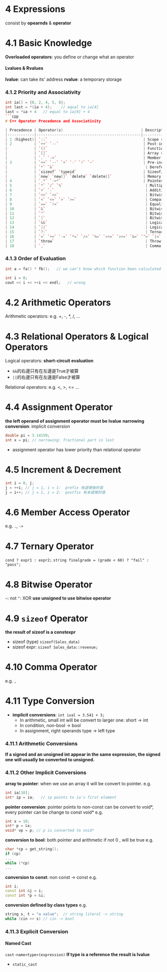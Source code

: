 # 4 Expressions
consist by **opearnds** & **operator**
# 4.1 Basic Knowledge
**Overloaded operators**: you define or change what an operator
#### Lvalues & Rvalues
**lvalue**: can take its' address
**rvalue**: a temporary storage

### 4.1.2 Priority and Associativity
```cpp 
int ia[] = {0, 2, 4, 5, 8};
int last = *(ia + 4);    // equal to ia[4]
last = *ia + 4   // equal to ia[0] + 4
```cpp
# C++ Operator Precedence and Associativity

| Precedence | Operator(s)                                   | Description                                 | Associativity         |
|------------|-----------------------------------------------|---------------------------------------------|------------------------|
| 1 (highest)| `::`                                           | Scope resolution                            | Left-to-right          |
| 2          | `++` `--`                                      | Post-increment, post-decrement              | Left-to-right          |
|            | `()`                                           | Function call                               |                        |
|            | `[]`                                           | Array subscript                             |                        |
|            | `.` `->`                                       | Member access                               |                        |
| 3          | `++` `--` `+` `-` `!` `~`                      | Pre-increment, pre-decrement, unary plus/minus, logical NOT, bitwise NOT | Right-to-left  |
|            | `*` `&`                                         | Dereference, address-of                     |                        |
|            | `sizeof` `typeid`                              | Sizeof/type info                            |                        |
|            | `new` `new[]` `delete` `delete[]`              | Memory allocation/deallocation              |                        |
| 4          | `.*` `->*`                                     | Pointer to member                           | Left-to-right          |
| 5          | `*` `/` `%`                                     | Multiplication, division, modulo            | Left-to-right          |
| 6          | `+` `-`                                         | Addition, subtraction                       | Left-to-right          |
| 7          | `<<` `>>`                                       | Bitwise shift left/right                    | Left-to-right          |
| 8          | `<` `<=` `>` `>=`                               | Comparison operators                        | Left-to-right          |
| 9          | `==` `!=`                                       | Equality operators                          | Left-to-right          |
| 10         | `&`                                             | Bitwise AND                                 | Left-to-right          |
| 11         | `^`                                             | Bitwise XOR                                 | Left-to-right          |
| 12         | `|`                                             | Bitwise OR                                  | Left-to-right          |
| 13         | `&&`                                            | Logical AND                                 | Left-to-right          |
| 14         | `||`                                            | Logical OR                                  | Left-to-right          |
| 15         | `?:`                                            | Ternary conditional                         | Right-to-left          |
| 16         | `=` `+=` `-=` `*=` `/=` `%=` `<<=` `>>=` `&=` `^=` `|=` | Assignment and compound assignment | Right-to-left          |
| 17         | `throw`                                         | Throw operator                              | Right-to-left          |
| 18         | `,`                                             | Comma operator                              | Left-to-right          |

```


### 4.1.3 Order of Evaluation
```cpp
int a = fa() * fb();   // we can't know which function been calculated first

int i = 0;
cout << i << ++i << endl;   // wrong
```

# 4.2 Arithmetic Operators
Arithmetic operators:
e.g. +, -, *, /, ...

# 4.3 Relational Operators & Logical Operators
Logical operators:
**short-circuit evaluation**
- `&&`的右邊只有在左邊是True才被算
- `||`的右邊只有在左邊是False才被算

Relational operators:
e.g. <, >, <= ...

# 4.4 Assignment Operator
**the left operand of assignment operator must be lvalue**
**narrowing conversion**: implicit conversion
```cpp
double pi = 3.14159;
int x = pi; // narrowing: fractional part is lost
```
- assignment operator has lower priority than relational operator
# 4.5 Increment & Decrement
```cpp
int i = 0, j;
j = ++i; // j = 1, i = 1:  prefix 有遞增後的值
j = i++; // j = 1, i = 2:  postfix 有未遞增的值
```
# 4.6 Member Access Operator
e.g. `.`, `->`


# 4.7 Ternary Operator
`cond ? expr1 : expr2;`
`string finalgrade = (grade < 60) ? "fail" : "pass";`

# 4.8 Bitwise Operator
`~`: not
`^`: XOR
**use unsigned to use bitwise operator**

# 4.9 `sizeof` Operator
**the result of sizeof is a constexpr**
- sizeof (type) ```sizeof(Sales_data)```
- sizeof expr: ```sizeof Sales_data::revenue;```

# 4.10 Comma Operator
e.g. `, `

# 4.11 Type Conversion
- **implicit conversions**: `int ival = 3.541 + 3;`
    - In arithmetic, small int will be convert to larger one: short -> int
    - In condition, non-bool -> bool
    - In assignment, right operands type -> left type
 
### 4.11.1 Arithmetic Conversions
**If a signed and an unsigned int appear in the same expression, the signed one will usually be converted to unsigned.**
### 4.11.2 Other Implicit Conversions
**array to pointer**: when we use an array it will be convert to pointer.
e.g.
```cpp
int ia[10];
int* ip = ia;   // ip points to ia's first element
```
**pointer conversion**: 
pointer points to non-const can be convert to void*, 
every pointer can be change to const void*
e.g.
```cpp
int x = 10;
int* p = &x;
void* vp = p; // p is converted to void*
```
**conversion to bool**: both pointer and arithmetic if not 0 , will be true
e.g.
```cpp
char *cp = get_string();
if (cp)  
...
while (*cp)
...
```
**conversion to const**: non const -> const
e.g.
```cpp
int i;
const int &j = i;  
const int *p = &i;  
```
**conversion  defined by class types**
e.g.
```cpp
string s, t = "a value";  // string literal -> string
while (cin >> s) // cin -> bool
```

### 4.11.3 Explicit Conversion
#### Named Cast
`cast-name<type>(expression)`
**If type is a reference the result is lvalue**
- ``static_cast``








